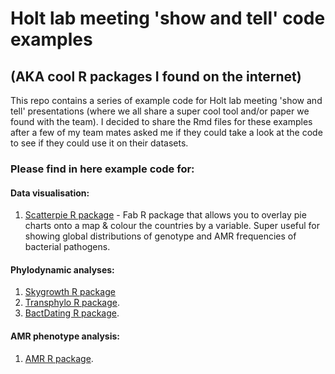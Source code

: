 # Holt lab meeting 'show and tell' code examples 
## (AKA cool R packages I found on the internet)   
  
This repo contains a series of example code for Holt lab meeting 'show and tell' presentations (where we all share a super cool tool and/or paper we found with the team).  I decided to share the Rmd files for these examples after a few of my team mates asked me if they could take a look at the code to see if they could use it on their datasets.  

### Please find in here example code for:   

#### Data visualisation:  

1. [Scatterpie R package](https://github.com/GuangchuangYu/scatterpie) - Fab R package that allows you to overlay pie charts onto a map & colour the countries by a variable.  Super useful for showing global distributions of genotype and AMR frequencies of bacterial pathogens.  


#### Phylodynamic analyses:  

1. [Skygrowth R package](https://github.com/mrc-ide/skygrowth)     
2. [Transphylo R package](https://xavierdidelot.github.io/TransPhylo/index.html). 
3. [BactDating R package](https://github.com/xavierdidelot/BactDating). 


#### AMR phenotype analysis:  
1. [AMR R package](https://msberends.github.io/AMR/). 
